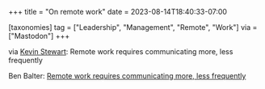 +++
title = "On remote work"
date = 2023-08-14T18:40:33-07:00

[taxonomies]
tag = ["Leadership", "Management", "Remote", "Work"]
via = ["Mastodon"]
+++

via [Kevin Stewart](https://hachyderm.io/@kstewart/110885617114322427): Remote work requires communicating more, less frequently

<!-- more -->

Ben Balter: [Remote work requires communicating more, less frequently](https://ben.balter.com/2023/08/04/remote-work-communicate-more-with-less/)
